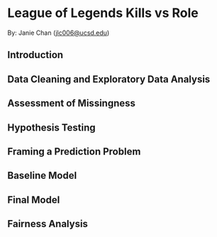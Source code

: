# League of Legends Kills vs Role
By: Janie Chan (jlc006@ucsd.edu)

## Introduction

## Data Cleaning and Exploratory Data Analysis

## Assessment of Missingness

## Hypothesis Testing
## Framing a Prediction Problem
## Baseline Model
## Final Model
## Fairness Analysis
